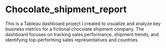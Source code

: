 # Chocolate_shipment_report
This is a Tableau dashboard project I created to visualize and analyze key business metrics for a fictional chocolate shipment company. The dashboard focuses on tracking sales performance, shipment trends, and identifying top-performing sales representatives and countries.
